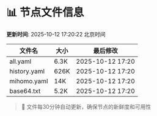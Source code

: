 # 📊 节点文件信息

**更新时间**: 2025-10-12 17:20:22 北京时间

| 文件名 | 大小 | 最后修改 |
|--------|------|----------|
| all.yaml | 6.3K | 2025-10-12 17:20 |
| history.yaml | 626K | 2025-10-12 17:20 |
| mihomo.yaml | 14K | 2025-10-12 17:20 |
| base64.txt | 5.2K | 2025-10-12 17:20 |

> 🔄 文件每30分钟自动更新，确保节点的新鲜度和可用性
